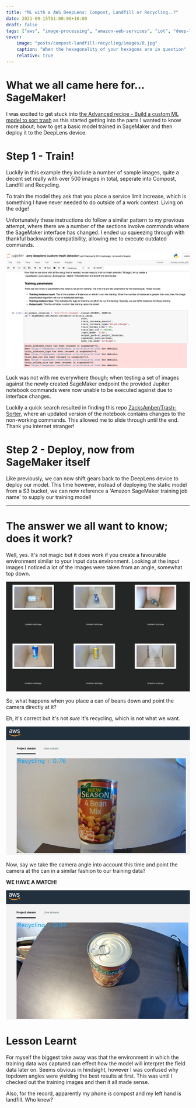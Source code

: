 ```yaml
---
title: "ML with a AWS DeepLens: Compost, Landfill or Recycling..?"
date: 2021-09-15T01:00:00+10:00
draft: false
tags: ["aws", "image-processing", "amazon-web-services", "iot", "deep-learning"]
cover:
    image: "posts/compost-landfill-recycling/images/0.jpg"
    caption: "When the hexagonality of your hexagons are in question"
    relative: true
---
```


# What we all came here for... SageMaker!
I was excited to get stuck into [the Advanced recipe - Build a custom ML model to sort trash](https://www.awsdeeplens.recipes/400_advanced/410_trash_sorter/) as this started getting into the parts I wanted to know more about; how to get a basic model trained in SageMaker and then deploy it to the DeepLens device.

# Step 1 - Train!
Luckily in this example they include a number of sample images, quite a decent set really with over 500 images in total, seperate into Compost, Landfill and Recycling.

To train the model they ask that you place a service limit increase, which is something I have never needed to do outside of a work context. Living on the edge!

Unfortunately these instructions do follow a similar pattern to my previous attempt, where there we a number of the sections involve commands where the SageMaker interface has changed. I ended up squeezing through with thankful backwards compatibility, allowing me to execute outdated commands.

![1.jpg](images/1.jpg)

Luck was not with me everywhere though; when testing a set of images against the newly created SageMaker endpoint the provided Jupiter notebook commands were now unable to be executed against due to interface changes.

Luckily a quick search resulted in finding this repo [ZacksAmber/Trash-Sorter](https://github.com/ZacksAmber/Trash-Sorter/), where an updated version of the notebook contains changes to the non-working commands. This allowed me to slide through until the end. Thank you internet stranger!

# Step 2 - Deploy, now from SageMaker itself
Like previously, we can now shift gears back to the DeepLens device to deploy our model. This time however, instead of deploying the static model from a S3 bucket, we can now reference a 'Amazon SageMaker training job name' to supply our training model!

---

# The answer we all want to know; does it work?
Well, yes. It's not magic but it does work if you create a favourable environment similar to your input data environment.
Looking at the input images I noticed a lot of the images were taken from an angle, somewhat top down.

![2.jpg](images/2.jpg)

So, what happens when you place a can of beans down and point the camera directly at it?

Eh, it's correct but it's not *sure* it's recycling, which is not what we want.

![3.jpg](images/3.jpg)

Now, say we take the camera angle into account this time and point the camera at the can in a similar fashion to our training data?

**WE HAVE A MATCH!**

![4.jpg](images/4.jpg)

# Lesson Learnt
For myself the biggest take away was that the environment in which the training data was captured can effect how the model will interpret the field data later on. Seems obvious in hindsight, however I was confused why topdown angles were yielding the best results at first. This was until I checked out the training images and then it all made sense.

Also, for the record, apparently my phone is compost and my left hand is landfill. Who knew?
